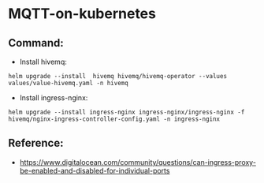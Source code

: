 # MQTT-on-kubernetes

## Command:
- Install hivemq:

`helm upgrade --install  hivemq hivemq/hivemq-operator --values values/value-hivemq.yaml -n hivemq`

- Install ingress-nginx:

`helm upgrade --install ingress-nginx ingress-nginx/ingress-nginx -f hivemq/nginx-ingress-controller-config.yaml -n ingress-nginx`

## Reference:

- https://www.digitalocean.com/community/questions/can-ingress-proxy-be-enabled-and-disabled-for-individual-ports



